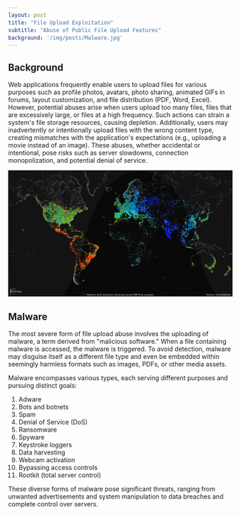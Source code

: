 ```yaml
---
layout: post
title: "File Upload Exploitation"
subtitle: "Abuse of Public File Upload Features"
background: '/img/posts/Malware.jpg'
---
```


## Background
Web applications frequently enable users to upload files for various purposes such as profile photos, avatars, photo sharing, animated GIFs in forums, layout customization, and file distribution (PDF, Word, Excel). However, potential abuses arise when users upload too many files, files that are excessively large, or files at a high frequency. Such actions can strain a system's file storage resources, causing depletion. Additionally, users may inadvertently or intentionally upload files with the wrong content type, creating mismatches with the application's expectations (e.g., uploading a movie instead of an image). These abuses, whether accidental or intentional, pose risks such as server slowdowns, connection monopolization, and potential denial of service.


![IMDb page](/img/posts/Carnabotnet.jpg)

## Malware
The most severe form of file upload abuse involves the uploading of malware, a term derived from "malicious software." When a file containing malware is accessed, the malware is triggered. To avoid detection, malware may disguise itself as a different file type and even be embedded within seemingly harmless formats such as images, PDFs, or other media assets.

Malware encompasses various types, each serving different purposes and pursuing distinct goals:

1. Adware
2. Bots and botnets
3. Spam
4. Denial of Service (DoS)
5. Ransomware
6. Spyware
7. Keystroke loggers
8. Data harvesting
9. Webcam activation
10. Bypassing access controls
11. Rootkit (total server control)

These diverse forms of malware pose significant threats, ranging from unwanted advertisements and system manipulation to data breaches and complete control over servers.
